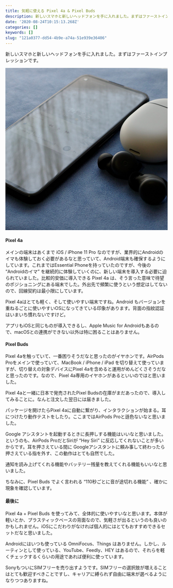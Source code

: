 ```yaml
---
title: 気軽に使える Pixel 4a & Pixel Buds
description: 新しいスマホと新しいヘッドフォンを手に入れました。まずはファーストインプレッションです。
date: '2020-08-24T10:15:13.268Z'
categories: []
keywords: []
slug: "121a0377-dd54-4b9e-a74a-51e939e36406"
---
```

新しいスマホと新しいヘッドフォンを手に入れました。まずはファーストインプレッションです。

![](1__69YCcZom5GFT__cyqaRks0w.jpeg)

#### Pixel 4a

メインの端末はあくまで iOS / iPhone 11 Pro なのですが、業界的にAndroidのイマも体験しておく必要があるなと思っていて、Android端末も確保するようにしています。これまではEssential Phoneを持っていたのですが、今後の “Androidのイマ” を継続的に体験していくのに、新しい端末を導入する必要に迫られていました。比較的安価に導入できる Pixel 4a は、そう言った意味で待望のポジショニングにある端末でした。外出先で頻繁に使うという想定はしてないので、回線契約は最小限にしています。

Pixel 4aはとても軽く、そして使いやすい端末ですね。Android もバージョンを重ねるごとに使いやすいOSになってきている印象があります。背面の指紋認証はいまいち慣れないですけど。

アプリもiOSと同じものが導入できるし、Apple Music for Androidもあるので、macOSとの連携ができない以外は特に困ることはありません。

#### Pixel Buds

Pixel 4aを触っていて、一番困りそうだなと思ったのがイヤホンです。AirPods Proをメインで使っていて、MacBook / iPhone / iPad を切り替えて使っていますが、切り替えの対象デバイスにPixel 4aを含めると運用がめんどくさそうだなと思ったのです。なので、Pixel 4a専用のイヤホンがあるといいのではと思いました。

Pixel 4aと一緒に日本で発売されたPixel Budsの在庫がまだあったので、導入してみることに。なんと注文した翌日には届きました。

パッケージを開けたらPixel 4aに自動に繋がり、インタラクションが始まる。耳につけたり動作テストをしたり。ここまではAirPods Proと遜色ないなと思いました。

Google アシスタントを起動するときに長押しする機能はいいなと思いました。というのも、AirPods ProだとSiriが “Hey Siri” に反応してくれないことが多いからです。耳を押さえている間に Googleアシスタントに頼み事して終わったら押さえている指を外す、この動作はとても自然でした。

通知を読み上げてくれる機能やバッテリー残量を教えてくれる機能もいいなと思いました。

ちなみに、Pixel Buds でよく言われる “110秒ごとに音が途切れる機能” 、確かに現象を確認しています。

#### 最後に

Pixel 4a + Pixel Buds を使ってみて、全体的に使いやすいなと思います。本体が軽いとか、プラスティックベースの背面なので、気軽さが出るというのも良いのかもしれません。iOSにこだわりがなければ個人的にはとてもおすすめできるセットだなと思いました。

Androidにはいつも使っている OmniFocus、Things はありません。しかし、ルーティンとして使っている、YouTube、Feedly、HEY はあるので、それらを軽くチェックするくらいの用途であれば便利に使っています。

SonyもついにSIMフリーを売り出すようです。SIMフリーの選択肢が増えることはとても歓迎すべきことですし、キャリアに縛られず自由に端末が選べるようになりつつありますね。